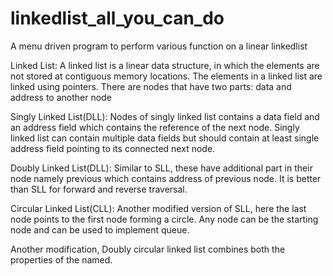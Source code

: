 # linkedlist_all_you_can_do

A menu driven program to perform various function on a linear linkedlist 


Linked List:
A linked list is a linear data structure, in which the elements are not stored at contiguous memory locations. The elements in a linked list are linked using pointers.
There are nodes that have two parts: data and address to another node

Singly Linked List(DLL):
Nodes of singly linked list contains a data field and an address field which contains the reference of the next node. Singly linked list can contain multiple data fields but should contain at least single address field pointing to its connected next node.

Doubly Linked List(DLL):
Similar to SLL, these have additional part in their node namely previous which contains address of previous node. It is better than SLL for forward and reverse traversal.

Circular Linked List(CLL):
Another modified version of SLL, here the last node points to the first node forming a circle. Any node can be the starting node and can be used to implement queue.

Another modification, Doubly circular linked list combines both the properties of the named.
